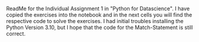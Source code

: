 ReadMe for the Individual Assignment 1 in "Python for Datascience". 
I have copied the exercises into the notebook and in the next cells you will find the respective code to solve the exercises. I had initial troubles installing the Python Version 3.10, but I hope that the code for the Match-Statement is still correct.  
